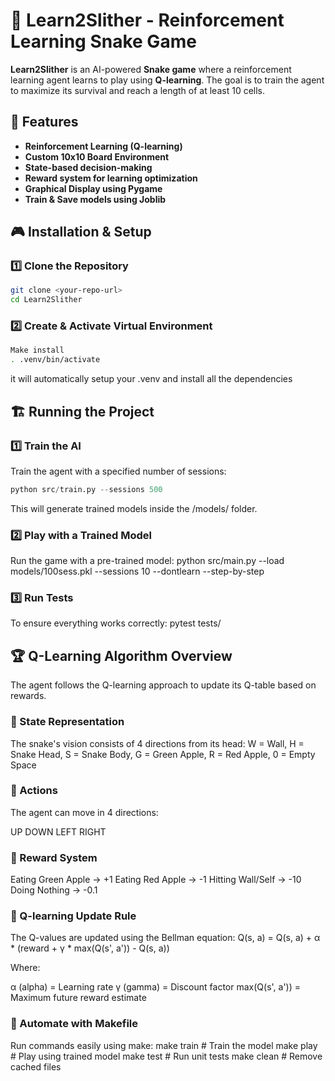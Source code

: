 # 🐍 Learn2Slither - Reinforcement Learning Snake Game

**Learn2Slither** is an AI-powered **Snake game** where a reinforcement learning agent learns to play using **Q-learning**. The goal is to train the agent to maximize its survival and reach a length of at least 10 cells.

## 🚀 Features
- **Reinforcement Learning (Q-learning)**
- **Custom 10x10 Board Environment**
- **State-based decision-making**
- **Reward system for learning optimization**
- **Graphical Display using Pygame**
- **Train & Save models using Joblib**

## 🎮 Installation & Setup

### 1️⃣ Clone the Repository

```sh 
git clone <your-repo-url>
cd Learn2Slither
```

### 2️⃣ Create & Activate Virtual Environment
``` sh
Make install
. .venv/bin/activate
```
it will automatically setup your .venv and install all the dependencies
## 🏗️ Running the Project

### 1️⃣ Train the AI
Train the agent with a specified number of sessions:
```py
python src/train.py --sessions 500
```

This will generate trained models inside the /models/ folder.

### 2️⃣ Play with a Trained Model
Run the game with a pre-trained model:
python src/main.py --load models/100sess.pkl --sessions 10 --dontlearn --step-by-step

### 3️⃣ Run Tests
To ensure everything works correctly:
pytest tests/

## 🏆 Q-Learning Algorithm Overview
The agent follows the Q-learning approach to update its Q-table based on rewards.

### 🔹 State Representation
The snake's vision consists of 4 directions from its head:
W = Wall, H = Snake Head, S = Snake Body, G = Green Apple, R = Red Apple, 0 = Empty Space

### 🔹 Actions
The agent can move in 4 directions:

UP
DOWN
LEFT
RIGHT

### 🔹 Reward System
Eating Green Apple → +1
Eating Red Apple → -1
Hitting Wall/Self → -10
Doing Nothing → -0.1
### 🔹 Q-learning Update Rule
The Q-values are updated using the Bellman equation:
Q(s, a) = Q(s, a) + α * (reward + γ * max(Q(s', a')) - Q(s, a))

Where:

α (alpha) = Learning rate
γ (gamma) = Discount factor
max(Q(s', a')) = Maximum future reward estimate

### 🔧 Automate with Makefile
Run commands easily using make:
make train      # Train the model
make play       # Play using trained model
make test       # Run unit tests
make clean      # Remove cached files

